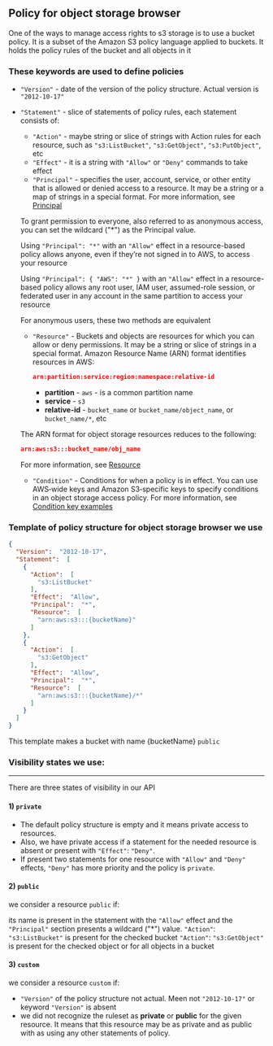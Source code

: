 ## Policy for object storage browser

One of the ways to manage access rights to s3 storage is to use a bucket policy. It is a subset of the Amazon S3 policy language applied to buckets. It holds the policy rules of the bucket and all objects in it

### These keywords are used to define policies

- `"Version"` - date of the version of the policy structure. Actual version is `"2012-10-17"`
- `"Statement"` - slice of statements of policy rules, each statement consists of:
    - `"Action"` - maybe string or slice of strings with Action rules for each resource, such as `"s3:ListBucket"`, `"s3:GetObject"`, `"s3:PutObject"`, etc
    - `"Effect"` - it is a string with `"Allow"` or `"Deny"` commands to take effect
    - `"Principal"` - specifies the user, account, service, or other entity that is allowed or denied access to a resource. It may be a string or a map of strings in a special format. For more information, see [Principal](https://docs.aws.amazon.com/AmazonS3/latest/userguide/s3-bucket-user-policy-specifying-principal-intro.html)
    
    To grant permission to everyone, also referred to as anonymous access, you can set the wildcard ("*") as the Principal value.

    Using `"Principal": "*"` with an `"Allow"` effect in a resource-based policy allows anyone, even if they’re not signed in to AWS, to access your resource

    Using `"Principal": { "AWS": "*" }` with an `"Allow"` effect in a resource-based policy allows any root user, IAM user, assumed-role session, or federated user in any account in the same partition to access your resource
        
    For anonymous users, these two methods are equivalent

    - `"Resource"` - Buckets and objects are resources for which you can allow or deny permissions. It may be a string or slice of strings in a special format.
    Amazon Resource Name (ARN) format identifies resources in AWS:
        ```json
        arn:partition:service:region:namespace:relative-id
        ```
        - __partition__ - `aws` - is a common partition name
        - __service__ - `s3`
        - __relative-id__ - `bucket_name` or `bucket_name/object_name`, or `bucket_name/*`, etc
    
    The ARN format for object storage resources reduces to the following:
    ```json
    arn:aws:s3:::bucket_name/obj_name
    ```
    For more information, see [Resource](https://docs.aws.amazon.com/AmazonS3/latest/userguide/s3-arn-format.html)
    - `"Condition"` - Conditions for when a policy is in effect. You can use AWS‐wide keys and Amazon S3‐specific keys to specify conditions in an object storage access policy. For more information, see [Condition key examples](https://docs.aws.amazon.com/AmazonS3/latest/userguide/amazon-s3-policy-keys.html)

### Template of policy structure for object storage browser we use

```json
{
  "Version":  "2012-10-17",
  "Statement":  [
    {
      "Action":  [
        "s3:ListBucket"
      ],
      "Effect":  "Allow",
      "Principal":  "*",
      "Resource":  [
        "arn:aws:s3:::{bucketName}"
      ]
    },
    {
      "Action":  [
        "s3:GetObject"
      ],
      "Effect":  "Allow",
      "Principal":  "*",
      "Resource":  [
        "arn:aws:s3:::{bucketName}/*"
      ]
    }
  ]
}
```

This template makes a bucket with name {bucketName} `public`

### Visibility states we use:

---

There are three states of visibility in our API

#### 1) `private`

- The default policy structure is empty and it means private access to resources.  
- Also, we have private access if a statement for the needed resource is absent or present with `"Effect"`: `"Deny"`.
- If present two statements for one resource with `"Allow"` and `"Deny"` effects, `"Deny"` has more priority and the policy is `private`.

#### 2) `public`

we consider a resource `public` if:

its name is present in the statement with the `"Allow"` effect and the `"Principal"` section presents a wildcard ("*") value.
`"Action"`: `"s3:ListBucket"` is present for the checked bucket
`"Action"`: `"s3:GetObject"` is present for the checked object or for all objects in a bucket

#### 3) `custom`

we consider a resource `custom` if:

- `"Version"` of the policy structure not actual. Meen not `"2012-10-17"` or keyword `"Version"` is absent
- we did not recognize the ruleset as __private__ or __public__ for the given resource. It means that this resource may be as private and as public with as using any other statements of policy.
